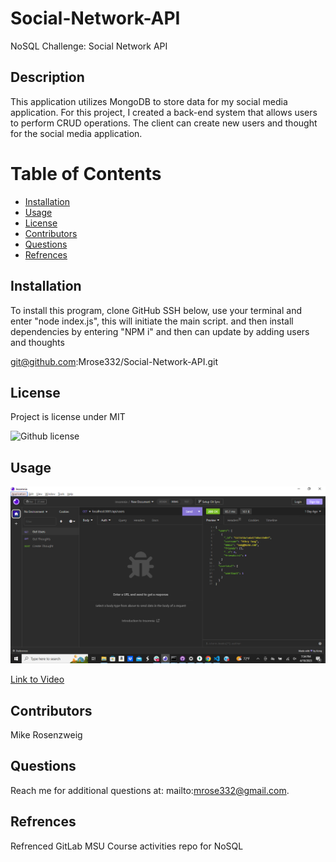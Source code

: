 # Social-Network-API
NoSQL Challenge: Social Network API


## Description
This application utilizes MongoDB to store data for my social media application. For this project, I created a back-end system that allows users to perform CRUD operations. The client can create new users and thought for the social media application. 

# Table of Contents

 * [Installation](#installation)
 * [Usage](#usage)
 * [License](#license)
 * [Contributors](#contributors)
 * [Questions](#questions)
 * [Refrences](#refrences)
    

## Installation

To install this program, clone GitHub SSH below, use your terminal and enter "node index.js", this will initiate the main script. and then install dependencies by entering "NPM i" and then can update by adding users and thoughts

git@github.com:Mrose332/Social-Network-API.git

## License
Project is license under MIT

![Github license](http://img.shields.io/badge/license-MIT-blue.svg)

## Usage 
<img src="images/Screenshot.png">

<a href=https://drive.google.com/file/d/1O_JBMYLN_KSbLN2dL9VXHNpbWQixKItE/view>Link to Video</a>



## Contributors

Mike Rosenzweig


## Questions

Reach me for additional questions at: mailto:mrose332@gmail.com.

## Refrences

Refrenced GitLab MSU Course activities repo for NoSQL


